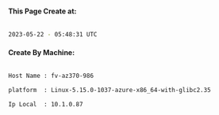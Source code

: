 
   
#### This Page Create at:

```bash

2023-05-22 - 05:48:31 UTC

```

#### Create By Machine:

```bash

Host Name : fv-az370-986

platform  : Linux-5.15.0-1037-azure-x86_64-with-glibc2.35

Ip Local  : 10.1.0.87

```

